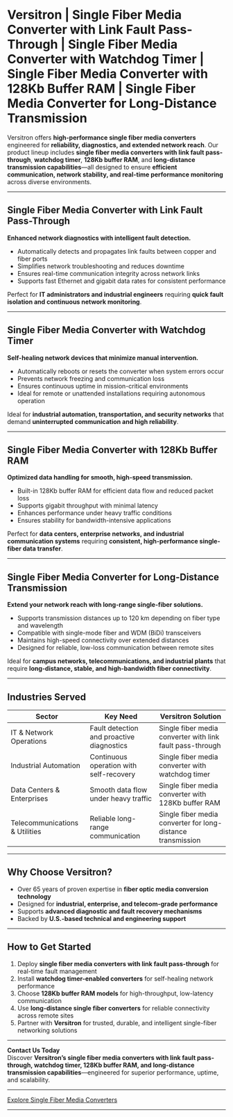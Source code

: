 # Versitron | Single Fiber Media Converter with Link Fault Pass-Through | Single Fiber Media Converter with Watchdog Timer | Single Fiber Media Converter with 128Kb Buffer RAM | Single Fiber Media Converter for Long-Distance Transmission

Versitron offers **high-performance single fiber media converters** engineered for **reliability, diagnostics, and extended network reach**. Our product lineup includes **single fiber media converters with link fault pass-through**, **watchdog timer**, **128Kb buffer RAM**, and **long-distance transmission capabilities**—all designed to ensure **efficient communication, network stability, and real-time performance monitoring** across diverse environments.

---

## Single Fiber Media Converter with Link Fault Pass-Through

**Enhanced network diagnostics with intelligent fault detection.**  

- Automatically detects and propagates link faults between copper and fiber ports  
- Simplifies network troubleshooting and reduces downtime  
- Ensures real-time communication integrity across network links  
- Supports fast Ethernet and gigabit data rates for consistent performance  

Perfect for **IT administrators and industrial engineers** requiring **quick fault isolation and continuous network monitoring**.

---

## Single Fiber Media Converter with Watchdog Timer

**Self-healing network devices that minimize manual intervention.**  

- Automatically reboots or resets the converter when system errors occur  
- Prevents network freezing and communication loss  
- Ensures continuous uptime in mission-critical environments  
- Ideal for remote or unattended installations requiring autonomous operation  

Ideal for **industrial automation, transportation, and security networks** that demand **uninterrupted communication and high reliability**.

---

## Single Fiber Media Converter with 128Kb Buffer RAM

**Optimized data handling for smooth, high-speed transmission.**  

- Built-in 128Kb buffer RAM for efficient data flow and reduced packet loss  
- Supports gigabit throughput with minimal latency  
- Enhances performance under heavy traffic conditions  
- Ensures stability for bandwidth-intensive applications  

Perfect for **data centers, enterprise networks, and industrial communication systems** requiring **consistent, high-performance single-fiber data transfer**.

---

## Single Fiber Media Converter for Long-Distance Transmission

**Extend your network reach with long-range single-fiber solutions.**  

- Supports transmission distances up to 120 km depending on fiber type and wavelength  
- Compatible with single-mode fiber and WDM (BiDi) transceivers  
- Maintains high-speed connectivity over extended distances  
- Designed for reliable, low-loss communication between remote sites  

Ideal for **campus networks, telecommunications, and industrial plants** that require **long-distance, stable, and high-bandwidth fiber connectivity**.

---

## Industries Served

| Sector                        | Key Need                                          | Versitron Solution                                              |
|-------------------------------|---------------------------------------------------|-----------------------------------------------------------------|
| IT & Network Operations        | Fault detection and proactive diagnostics         | Single fiber media converter with link fault pass-through       |
| Industrial Automation          | Continuous operation with self-recovery           | Single fiber media converter with watchdog timer                |
| Data Centers & Enterprises     | Smooth data flow under heavy traffic              | Single fiber media converter with 128Kb buffer RAM              |
| Telecommunications & Utilities | Reliable long-range communication                 | Single fiber media converter for long-distance transmission     |

---

## Why Choose Versitron?

- Over 65 years of proven expertise in **fiber optic media conversion technology**  
- Designed for **industrial, enterprise, and telecom-grade performance**  
- Supports **advanced diagnostic and fault recovery mechanisms**  
- Backed by **U.S.-based technical and engineering support**  

---

## How to Get Started

1. Deploy **single fiber media converters with link fault pass-through** for real-time fault management  
2. Install **watchdog timer-enabled converters** for self-healing network performance  
3. Choose **128Kb buffer RAM models** for high-throughput, low-latency communication  
4. Use **long-distance single fiber converters** for reliable connectivity across remote sites  
5. Partner with **Versitron** for trusted, durable, and intelligent single-fiber networking solutions  

---

**Contact Us Today**  
Discover **Versitron’s single fiber media converters with link fault pass-through, watchdog timer, 128Kb buffer RAM, and long-distance transmission capabilities**—engineered for superior performance, uptime, and scalability.  

---

[Explore Single Fiber Media Converters](https://www.versitron.com/collections/single-fiber-media-converters)

---
